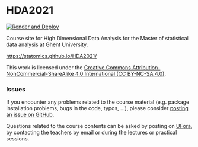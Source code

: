 # HDA2021

[![Render and Deploy](https://github.com/statOmics/HDA2021/workflows/Render%20and%20Deploy/badge.svg)](https://github.com/statOmics/HDA2021/actions)

Course site for High Dimensional Data Analysis for the Master of statistical
data analysis at Ghent University.

https://statomics.github.io/HDA2021/

This work is licensed under the
[Creative Commons Attribution-NonCommercial-ShareAlike 4.0 International (CC BY-NC-SA 4.0)](https://creativecommons.org/licenses/by-nc-sa/4.0).

### Issues

If you encounter any problems related to the course material (e.g. package
installation problems, bugs in the code, typos, ...), please consider [posting
an issue on GitHub](https://github.com/statOmics/HDA2021/issues).

<!-- TODO: update link to UFora -->
Questions related to the course contents can be asked by posting on [UFora](),
by contacting the teachers by email or during the lectures or practical
sessions.

